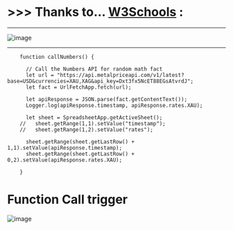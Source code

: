 # >>> Thanks to... [W3Schools](https://www.w3schools.com/js/default.asp) :
-------------------------
![image](https://user-images.githubusercontent.com/50515418/153042046-88edc5e6-dc07-42ff-950b-d8aa8eb7a768.png)

-----------------------------------

        function callNumbers() {

          // Call the Numbers API for random math fact
          let url = "https://api.metalpriceapi.com/v1/latest?base=USD&currencies=XAU,XAG&api_key=Dxt3fx5NcET88EGsAtvrdJ";
          let fact = UrlFetchApp.fetch(url);

          let apiResponse = JSON.parse(fact.getContentText());
          Logger.log(apiResponse.timestamp, apiResponse.rates.XAU);

          let sheet = SpreadsheetApp.getActiveSheet();
        //   sheet.getRange(1,1).setValue("timestamp");
        //   sheet.getRange(1,2).setValue("rates");

          sheet.getRange(sheet.getLastRow() + 1,1).setValue(apiResponse.timestamp);
          sheet.getRange(sheet.getLastRow() + 0,2).setValue(apiResponse.rates.XAU);

        }
    
# Function Call trigger

![image](https://user-images.githubusercontent.com/50515418/184604377-f3b3ab63-682c-47b7-882b-a8813fc6a1c6.png)
    
